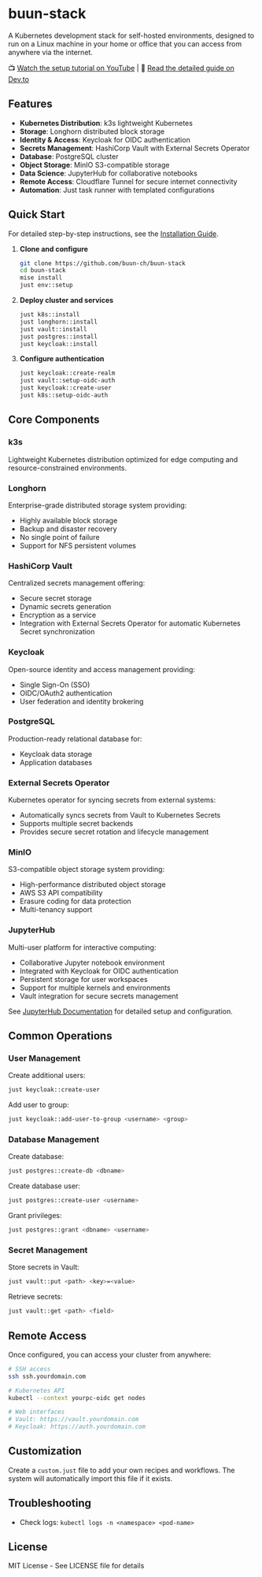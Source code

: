 # buun-stack

A Kubernetes development stack for self-hosted environments, designed to run on a Linux machine in your home or office that you can access from anywhere via the internet.

📺 [Watch the setup tutorial on YouTube](https://youtu.be/Ezv4dEjLeKo) | 📝 [Read the detailed guide on Dev.to](https://dev.to/buun-ch/building-a-remote-accessible-kubernetes-home-lab-with-k3s-5g05)

## Features

- **Kubernetes Distribution**: k3s lightweight Kubernetes
- **Storage**: Longhorn distributed block storage
- **Identity & Access**: Keycloak for OIDC authentication
- **Secrets Management**: HashiCorp Vault with External Secrets Operator
- **Database**: PostgreSQL cluster
- **Object Storage**: MinIO S3-compatible storage
- **Data Science**: JupyterHub for collaborative notebooks
- **Remote Access**: Cloudflare Tunnel for secure internet connectivity
- **Automation**: Just task runner with templated configurations

## Quick Start

For detailed step-by-step instructions, see the [Installation Guide](./INSTALLATION.md).

1. **Clone and configure**

   ```bash
   git clone https://github.com/buun-ch/buun-stack
   cd buun-stack
   mise install
   just env::setup
   ```

2. **Deploy cluster and services**

   ```bash
   just k8s::install
   just longhorn::install
   just vault::install
   just postgres::install
   just keycloak::install
   ```

3. **Configure authentication**

   ```bash
   just keycloak::create-realm
   just vault::setup-oidc-auth
   just keycloak::create-user
   just k8s::setup-oidc-auth
   ```

## Core Components

### k3s

Lightweight Kubernetes distribution optimized for edge computing and resource-constrained environments.

### Longhorn

Enterprise-grade distributed storage system providing:

- Highly available block storage
- Backup and disaster recovery
- No single point of failure
- Support for NFS persistent volumes

### HashiCorp Vault

Centralized secrets management offering:

- Secure secret storage
- Dynamic secrets generation
- Encryption as a service
- Integration with External Secrets Operator for automatic Kubernetes Secret synchronization

### Keycloak

Open-source identity and access management providing:

- Single Sign-On (SSO)
- OIDC/OAuth2 authentication
- User federation and identity brokering

### PostgreSQL

Production-ready relational database for:

- Keycloak data storage
- Application databases

### External Secrets Operator

Kubernetes operator for syncing secrets from external systems:

- Automatically syncs secrets from Vault to Kubernetes Secrets
- Supports multiple secret backends
- Provides secure secret rotation and lifecycle management

### MinIO

S3-compatible object storage system providing:

- High-performance distributed object storage
- AWS S3 API compatibility
- Erasure coding for data protection
- Multi-tenancy support

### JupyterHub

Multi-user platform for interactive computing:

- Collaborative Jupyter notebook environment
- Integrated with Keycloak for OIDC authentication
- Persistent storage for user workspaces
- Support for multiple kernels and environments
- Vault integration for secure secrets management

See [JupyterHub Documentation](./docs/jupyterhub.md) for detailed setup and configuration.

## Common Operations

### User Management

Create additional users:

```bash
just keycloak::create-user
```

Add user to group:

```bash
just keycloak::add-user-to-group <username> <group>
```

### Database Management

Create database:

```bash
just postgres::create-db <dbname>
```

Create database user:

```bash
just postgres::create-user <username>
```

Grant privileges:

```bash
just postgres::grant <dbname> <username>
```

### Secret Management

Store secrets in Vault:

```bash
just vault::put <path> <key>=<value>
```

Retrieve secrets:

```bash
just vault::get <path> <field>
```

## Remote Access

Once configured, you can access your cluster from anywhere:

```bash
# SSH access
ssh ssh.yourdomain.com

# Kubernetes API
kubectl --context yourpc-oidc get nodes

# Web interfaces
# Vault: https://vault.yourdomain.com
# Keycloak: https://auth.yourdomain.com
```

## Customization

Create a `custom.just` file to add your own recipes and workflows. The system will automatically import this file if it exists.

## Troubleshooting

- Check logs: `kubectl logs -n <namespace> <pod-name>`

## License

MIT License - See LICENSE file for details
